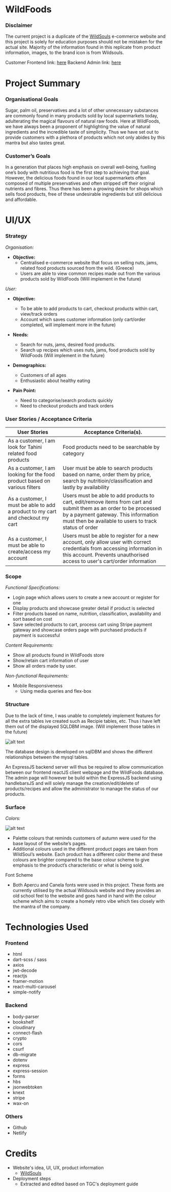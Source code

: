 # WildFoods 

### Disclaimer

The current project is a duplicate of the [WildSouls](https://www.wildsouls.gr/en/) e-commerce website and this project is solely for education purposes should not be mistaken for the actual site. Majority of the information found in this replicate from product information, images, to the brand icon is from Wildsouls.

Customer Frontend link: [here](https://app.netlify.com/sites/lovely-gaufre-01d524/overview)
Backend Admin link: [here](https://wildfoodsbackend.herokuapp.com/admin/login)

# Project Summary

### Organisational Goals

Sugar, palm oil, preservatives and a lot of other unnecessary substances are commonly found in many products sold by local supermarkets today, adulterating the magical flavours of natural raw foods. Here at WildFoods, we have always been a proponent of highlighting the value of natural ingredients and the incredible taste of simplicity. Thus we have set out to provide customers with a plethora of products which not only abides by this mantra but also tastes great.

### Customer’s Goals

In a generation that places high emphasis on overall well-being, fuelling one’s body with nutritious food is the first step to achieving that goal. However, the delicious foods found in our local supermarkets often composed of multiple preservatives and often stripped off their original nutrients and fibres. Thus there has been a growing desire for shops which sells food products, free of these undesirable ingredients but still delicious and affordable.

# UI/UX

### Strategy

_Organisation:_
  * **Objective:** 
      * Centralised e-commerce website that focus on selling nuts, jams, related food products sourced from the wild. (Greece)
      * Users are able to view common recipes made out from the various products sold by WildFoods (Will implement in the future)

_User:_
  * **Objective:** 
      * To be able to add products to cart, checkout products within cart, view/track orders
      * Account which saves customer information (only cart/order completed, will implement more in the future)

  * **Needs:**
      * Search for nuts, jams, desired food products.
      * Search up recipes which uses nuts, jams, food products sold by WildFoods (Will implement in the future)

  * **Demographics:**
      * Customers of all ages
      * Enthusiastic about healthy eating

  * **Pain Point:** 
      * Need to categorise/search products quickly
      * Need to checkout products and track orders

### User Stories / Acceptance Criteria

| User Stories               | Acceptance Criteria(s).    | 
| -------------------------- |----------------------------| 
| As a customer, I am look for Tahini related food products| Food products need to be searchable by category
| As a customer, I am looking for the food product based on various filters| User must be able to search products based on name, order them by price, search by nutritioin/classification and lastly by availability
| As a customer, I must be able to add a product to my cart and checkout my cart| Users must be able to add products to cart, edit/remove items from cart and submit them as an order to be processed by a payment gateway. This information must then be available to users to track status of order
| As a customer, I must be able to create/access my account| Users must be able to register for a new account, only allow user with correct credentials from accessing information in this account. Prevents unauthorised access to user's cart/order information

### Scope

_Functional Specifications:_
  * Login page which allows users to create a new account or register for one
  * Display products and showcase greater detail if product is selected
  * Filter products based on name, nutrition, classification, availability and sort based on cost
  * Save selected products to cart, process cart using Stripe payment gateway and showcase orders page with purchased products if payment is successful

_Content Requirements:_
  * Show all products found in WildFoods store
  * Show/retain cart information of user
  * Show all orders made by user.

 _Non-functional Requirements:_
  * Mobile Responsiveness
      * Using media queries and flex-box

### Structure

Due to the lack of time, I was unable to completely implement features for all the extra tables ive created such as Recipie tables, etc. Thus i have left them out of the displayed SQLDBM image. (Will implement those tables in the future)

![alt text](https://github.com/keithtanzihao/wildfoods-frontend/blob/main/src/styles/vendors/images/Screen%20Shot%202022-05-19%20at%207.44.57%20PM.png)

The database design is developed on sqlDBM and shows the different relationships between the mysql tables. 

An ExpressJS backend server will thus be required to allow communication between our frontend reactJS client webpage and the WildFoods database. The admin page will however be build within the ExpressJS backend using handlebarsJS and will solely manage the creation/edit/delete of products/recipes and allow the administrator to manage the status of our products.

### Surface

_Colors:_

![alt text](https://github.com/keithtanzihao/wildfoods-frontend/blob/main/src/styles/vendors/images/Screen%20Shot%202022-04-22%20at%203.33.22%20PM.png)

* Palette colours that reminds customers of autumn were used for the base layout of the website’s pages.
* Additional colours used in the different product pages are taken from WildSoul’s website. Each product has a different color theme and these colours are brighter compared to the base colour scheme to give emphasis to the product’s characteristic or what is being sold.


Font Scheme

* Both Apercu and Canela fonts were used in this project. These fonts are currently utilised by the actual Wildsouls website and they provides an old school feel to the website and goes hand in hand with the colour scheme which aims to create a homely retro vibe which ties closely with the mantra of the company.


# Technologies Used

### Frontend
* html
* dart-scss / sass
* axios
* jwt-decode
* reactjs
* framer-motion
* react-multi-carousel
* simple-notify

### Backend
* body-parser
* bookshelf
* cloudinary
* connect-flash
* crypto
* cors
* csurf
* db-migrate
* dotenv
* express
* express-session
* forms
* hbs
* jsonwebtoken
* knext
* stripe
* wax-on

### Others
* Github
* Netlify

# Credits

* Website's idea, UI, UX, product information
    * [WildSouls](https://www.wildsouls.gr/en/)
* Deployment steps
    * Extracted and edited based on TGC's deployment guide









